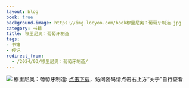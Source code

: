 ```yaml
---
layout: blog
book: true
background-image: https://img.locyoo.com/book穆里尼奥：葡萄牙制造.jpg
category: 书籍
title: 穆里尼奥：葡萄牙制造
tags:
- 书籍
- 传记
redirect_from:
  - /2024/03/穆里尼奥：葡萄牙制造/
---
```

![](https://img.locyoo.com/book穆里尼奥：葡萄牙制造.jpg)
穆里尼奥：葡萄牙制造: <a name = "ref1" href="https://url18.ctfile.com/f/50983618-1350065105-f549d4?p=3619">点击下载</a>，访问密码请点击右上方“关于”自行查看